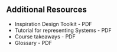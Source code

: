 ## Additional Resources

- Inspiration Design Toolkit - PDF
- Tutorial for representing Systems - PDF
- Course takeaways - PDF
- Glossary - PDF

